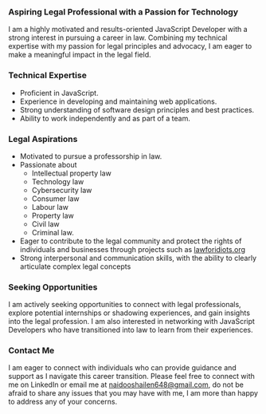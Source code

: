### Aspiring Legal Professional with a Passion for Technology

I am a highly motivated and results-oriented JavaScript Developer with a strong interest in pursuing a career in law. Combining my technical expertise with my passion for legal principles and advocacy, I am eager to make a meaningful impact in the legal field.

### Technical Expertise

* Proficient in JavaScript.
* Experience in developing and maintaining web applications.
* Strong understanding of software design principles and best practices.
* Ability to work independently and as part of a team.

### Legal Aspirations

* Motivated to pursue a professorship in law.
* Passionate about
  * Intellectual property law
  * Technology law
  * Cybersecurity law
  * Consumer law
  * Labour law
  * Property law
  * Civil law
  * Criminal law.
* Eager to contribute to the legal community and protect the rights of individuals and businesses through projects such as [lawforidiots.org](https://lawforidiots.org)
* Strong interpersonal and communication skills, with the ability to clearly articulate complex legal concepts

### Seeking Opportunities

I am actively seeking opportunities to connect with legal professionals, explore potential internships or shadowing experiences, and gain insights into the legal profession. I am also interested in networking with JavaScript Developers who have transitioned into law to learn from their experiences.

### Contact Me

I am eager to connect with individuals who can provide guidance and support as I navigate this career transition. Please feel free to connect with me on LinkedIn or email me at naidooshailen648@gmail.com, do not be afraid to share any issues that you may have with me, I am more than happy to address any of your concerns.
